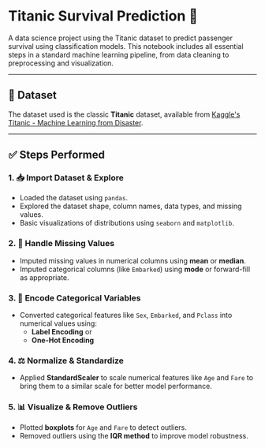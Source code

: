 # Titanic Survival Prediction 🚢

A data science project using the Titanic dataset to predict passenger survival using classification models. This notebook includes all essential steps in a standard machine learning pipeline, from data cleaning to preprocessing and visualization.

---

## 📁 Dataset

The dataset used is the classic **Titanic** dataset, available from [Kaggle's Titanic - Machine Learning from Disaster](https://www.kaggle.com/c/titanic).

---

## ✅ Steps Performed

### 1. 📥 Import Dataset & Explore
- Loaded the dataset using `pandas`.
- Explored the dataset shape, column names, data types, and missing values.
- Basic visualizations of distributions using `seaborn` and `matplotlib`.

### 2. 🔧 Handle Missing Values
- Imputed missing values in numerical columns using **mean** or **median**.
- Imputed categorical columns (like `Embarked`) using **mode** or forward-fill as appropriate.

### 3. 🧠 Encode Categorical Variables
- Converted categorical features like `Sex`, `Embarked`, and `Pclass` into numerical values using:
  - **Label Encoding** or
  - **One-Hot Encoding**

### 4. ⚖️ Normalize & Standardize
- Applied **StandardScaler** to scale numerical features like `Age` and `Fare` to bring them to a similar scale for better model performance.

### 5. 📊 Visualize & Remove Outliers
- Plotted **boxplots** for `Age` and `Fare` to detect outliers.
- Removed outliers using the **IQR method** to improve model robustness.
